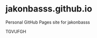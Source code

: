 # jakonbasss.github.io
Personal GitHub Pages site for jakonbasss



























































TGVUFGH
